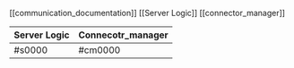 [[communication_documentation]] [[Server Logic]] [[connector_manager]]

| Server Logic| Connecotr_manager |
| -------------|----------------------|
| #s0000      | #cm0000                |